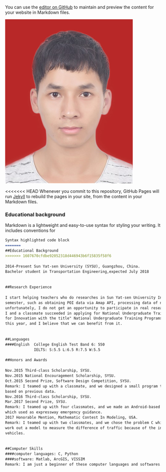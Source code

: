 You can use the [editor on GitHub](https://github.com/LastStriker/LastStriker.github.io/edit/master/index.md) to maintain and preview the content for your website in Markdown files.
  
<img class="profile-picture" src="\image\via_picture_red_background.jpg" >

<<<<<<< HEAD
Whenever you commit to this repository, GitHub Pages will run [Jekyll](https://jekyllrb.com/) to rebuild the pages in your site, from the content in your Markdown files.

### Educational background

Markdown is a lightweight and easy-to-use syntax for styling your writing. It includes conventions for

```markdown
Syntax highlighted code block
=======
##Educational Background
>>>>>>> 1607670cfdbe92052318d446943b6f15835f58f6

2014-Present Sun Yat-sen University (SYSU), Guangzhou, China.
Bachelor student in Transportation Engineering,expected July 2018


##Research Experience

I start helping teachers who do researches in Sun Yat-sen University Intelligent Transportation System Research Center(SYSU:ITS) deal with some trivial things since last
semester, such as obtaining POI data via Amap API, processing data of noise, etc. But
unfortunately, I do not get an opportunity to participate in real researches so far.
I and a classmate succeeded in applying for National Undergraduate Training Programs
for Innovation with the title" National Undergraduate Training Programs for Innovation"
this year, and I believe that we can benefit from it.


##Languages
####English  College English Test Band 6: 550
             IELTS: S:5.5 L:6.5 R:7.5 W:5.5
			 
##Honors and Awards

Nov.2015 Third-class Scholarship, SYSU.
Nov.2015 National Encouragement Scholarship, SYSU.
Oct.2015 Second Prize, Software Design Competition, SYSU.
Remark: I teamed up with a classmate, and we designed a small program to predict travel time
based on previous data.
Nov.2016 Third-class Scholarship, SYSU.
Mar.2017 Second Prize, SYSU.
Remark: I teamed up with four classmates, and we made an Android-based mobile application
which used as expressway emergency guidance.
2017 Honorable Mention, Mathematic Contest In Modeling, USA.
Remark: I teamed up with two classmates, and we chose the problem C which required us to
work out a model to measure the difference of traffic because of the introduction of self-driving
vehicles.


##Computer Skills
####computer languages: C, Python
####software: Matlab, ArcGIS, VISSIM
Remark: I am just a beginner of these computer languages and softwares.

